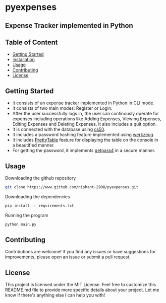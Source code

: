 # pyexpenses
## Expense Tracker implemented in Python

## Table of Content
- [Getting Started](#getting-started)
- [Installation](#installation)
- [Usage](#usage)
- [Contributing](#contributing)
- [License](#license)

## Getting Started
- It consists of an expense tracker implemented in Python in CLI mode.
- It consists of two main modes: Register or Login.
- After the user successfully logs in, the user can continously operate for expenses including operations like Adding Expenses, Viewing Expenses, Editing Expenses and Deleting Expenses. It also includes a quit option.
- It is connected with the database using [cs50](https://www.pypi.org/project/cs50).
- It includes a password hashing feature implemented using [werkzeug](https://www.pypi.org/project/werkzeug).
- It includes [PrettyTable](https://www.pypi.org/project/prettytable) feature for displaying the table on the console in a beautified manner.
- For getting the password, it implements [getpass4](https://www.pypi.org/project/getpass4) in a secure manner.

## Usage
Downloading the github repository

```bash
git clone https://www.github.com/nishant-2908/pyexpenses.git
```

Downloading the dependencies
```bash
pip install -r requirements.txt
```
Running the program
```bash
python main.py
```

## Contributing
Contributions are welcome! If you find any issues or have suggestions for improvements, please open an issue or submit a pull request.

## License
This project is licensed under the MIT License.
Feel free to customize this README.md file to provide more specific details about your project.
Let me know if there's anything else I can help you with!